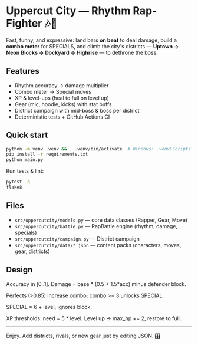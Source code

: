 # Uppercut City — Rhythm Rap-Fighter 🎶🥊

Fast, funny, and expressive: land bars **on beat** to deal damage, build a **combo meter** for
SPECIALS, and climb the city's districts — **Uptown → Neon Blocks → Dockyard → Highrise** —
to dethrone the boss.

## Features
- Rhythm accuracy → damage multiplier
- Combo meter → Special moves
- XP & level-ups (heal to full on level up)
- Gear (mic, hoodie, kicks) with stat buffs
- District campaign with mid-boss & boss per district
- Deterministic tests + GitHub Actions CI

## Quick start
```bash
python -m venv .venv && . .venv/bin/activate  # Windows: .venv\Scripts\activate
pip install -r requirements.txt
python main.py
```

Run tests & lint:
```bash
pytest -q
flake8
```

## Files

- `src/uppercutcity/models.py` — core data classes (Rapper, Gear, Move)
- `src/uppercutcity/battle.py` — RapBattle engine (rhythm, damage, specials)
- `src/uppercutcity/campaign.py` — District campaign
- `src/uppercutcity/data/*.json` — content packs (characters, moves, gear, districts)

## Design

Accuracy in [0..1]. Damage = base * (0.5 + 1.5*acc) minus defender block.

Perfects (>0.85) increase combo; combo >= 3 unlocks SPECIAL.

SPECIAL = 6 + level, ignores block.

XP thresholds: need = 5 * level. Level up → max_hp += 2, restore to full.

---

Enjoy. Add districts, rivals, or new gear just by editing JSON. 🎛️
